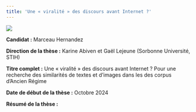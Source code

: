 ```yaml
---
title: 'Une « viralité » des discours avant Internet ?'
---
```


![](these-1.png)

**Candidat :** Marceau Hernandez

**Direction de la thèse :** Karine Abiven et Gaël Lejeune (Sorbonne Université, STIH)

**Titre complet :** Une « viralité » des discours avant Internet ? Pour une recherche des similarités de textes et d’images dans les des corpus d’Ancien Régime

**Date de début de la thèse :** Octobre 2024

**Résumé de la thèse :**
